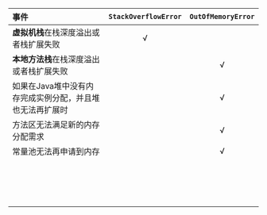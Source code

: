 | 事件                                                     | `StackOverflowError` | `OutOfMemoryError` |
| :------------------------------------------------------- | :------------------: | :----------------: |
| **虚拟机栈**在栈深度溢出或者栈扩展失败                   |          √           |                    |
| **本地方法栈**在栈深度溢出或者栈扩展失败                 |                      |         √          |
| 如果在Java堆中没有内存完成实例分配，并且堆也无法再扩展时 |                      |         √          |
| 方法区无法满足新的内存分配需求                           |                      |         √          |
| 常量池无法再申请到内存                                   |                      |         √          |
|                                                          |                      |                    |
|                                                          |                      |                    |
|                                                          |                      |                    |
|                                                          |                      |                    |
|                                                          |                      |                    |
|                                                          |                      |                    |
|                                                          |                      |                    |
|                                                          |                      |                    |
|                                                          |                      |                    |
|                                                          |                      |                    |
|                                                          |                      |                    |
|                                                          |                      |                    |
|                                                          |                      |                    |
|                                                          |                      |                    |
|                                                          |                      |                    |
|                                                          |                      |                    |

